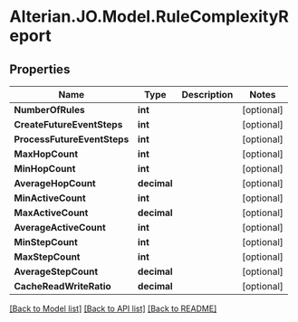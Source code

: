 # Alterian.JO.Model.RuleComplexityReport

## Properties

Name | Type | Description | Notes
------------ | ------------- | ------------- | -------------
**NumberOfRules** | **int** |  | [optional] 
**CreateFutureEventSteps** | **int** |  | [optional] 
**ProcessFutureEventSteps** | **int** |  | [optional] 
**MaxHopCount** | **int** |  | [optional] 
**MinHopCount** | **int** |  | [optional] 
**AverageHopCount** | **decimal** |  | [optional] 
**MinActiveCount** | **int** |  | [optional] 
**MaxActiveCount** | **decimal** |  | [optional] 
**AverageActiveCount** | **int** |  | [optional] 
**MinStepCount** | **int** |  | [optional] 
**MaxStepCount** | **int** |  | [optional] 
**AverageStepCount** | **decimal** |  | [optional] 
**CacheReadWriteRatio** | **decimal** |  | [optional] 

[[Back to Model list]](../README.md#documentation-for-models) [[Back to API list]](../README.md#documentation-for-api-endpoints) [[Back to README]](../README.md)

